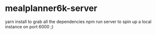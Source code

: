 # mealplanner6k-server

yarn install to grab all the dependencies
npm run server to spin up a local instance on port 6000 ;)
